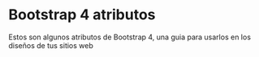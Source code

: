 # Bootstrap 4 atributos 
Estos son algunos atributos de Bootstrap 4, una guia para usarlos en los diseños de tus sitios web
